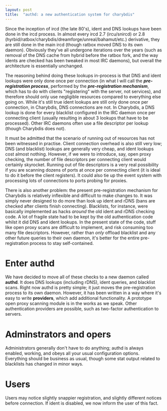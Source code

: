 ```yaml
---
layout: post
title:  "authd: a new authentication system for charybdis"
---
```


Since the inception of ircd (the late 80's), ident and DNS lookups have been done in the ircd process. In almost every ircd 2.7 (ircu/snircd) or 2.8 (hyrbid/ratbox/charybdis/dreamforge/unreal/bahamut/etc.) derivative, they are still done in the main ircd (though ratbox moved DNS to its own daemon). Obviously they've all undergone iterations over the years (such as removal of the DNS cache from hybrid before the ratbox fork, and the way idents are checked has been tweaked in most IRC daemons), but overall the architecture is essentially unchanged.

The reasoning behind doing these lookups in-process is that DNS and ident lookups were only done once per connection (in what I will call the ***pre-registration process***, performed by the ***pre-registration mechanism***, which has to do with clients "registering" with the server, not services), and therefore should only use negligible resources compared to everything else going on. While it's still true ident lookups are still only done once per connection, in Charybdis, DNS connections are not. In Charybdis, a DNS lookup is done for every blacklist configured in the IRC daemon once per connecting client (usually resulting in about 3 lookups that have to be processed). Other IRC daemons often use a file descriptor per lookup (though Charybdis does not).

It must be admitted that the scenario of running out of resources has not been witnessed in practise. Client connection overhead is also still very low; DNS (and blacklist) lookups are generally very cheap, and ident lookups cost almost nothing. However, if we were to introduce, say, open proxy checking, the number of file descriptors per connecting client would certainly skyrocket. Running out of file descriptors is a very real possibility if you are scanning dozens of ports at once per connecting client (it is ideal to do it before the client registers). It could also tie up the event system with processing lots of connections to ports probing for proxies.

There is also another problem: the present pre-registration mechanism for Charybdis is relatively inflexible and difficult to make changes to. It was simply never designed to do more than look up ident and rDNS (bans are checked after clients finish connecting). Blacklists, for instance, were basically implemented as hacks *around* the old ident and rDNS checking code. A lot of fragile state had to be kept by the old authentication code whilst it did DNS and ident lookups. In the present state of the code, stuff like open proxy scans are difficult to implement, and risk consuming too many file descriptors. However, rather than *only* offload blacklist and any other future queries to their own daemon, it's better for the entire pre-registration process to stay self-contained.

Enter authd
===========
We have decided to move all of these checks to a new daemon called **authd**. It does DNS lookups (including rDNS), ident queries, and blacklist scans. Right now authd is pretty simple; it just moves the pre-registration process to its own daemon. However, it has been written in a way where it's easy to write **providers**, which add additional functionality. A prototype open proxy scanning module is in the works as we speak. Other authentication providers are possible, such as two-factor authentication to servers.

Adminstrators and opers
=======================

Administrators generally don't have to do anything; authd is always enabled, working, and obeys all your usual configuration options. Everything should be business as usual, though some stat output related to blacklists has changed in minor ways.

Users
=====

Users may notice slightly snappier registration, and slightly different notices before connection. If ident is disabled, we now inform the user of this fact.
